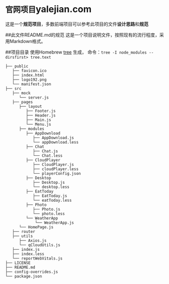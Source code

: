 # `官网项目`yalejian.com
这是一个**规范项目**，多数前端项目可以参考此项目的文件**设计思路**和**规范**

##此文件README.md的规范
这是一个项目说明文件，按照现有的流行程度，采用Markdown格式。

##项目目录
使用Homebrew [tree](http://mama.indstate.edu/users/ice/tree/tree.1.html) 生成，
命令：`tree -I node_modules --dirsfirst> tree.text`
```
├── public
   ├── favicon.ico
   ├── index.html
   ├── logo192.png
   └── manifest.json
├── src
   ├── mock
      └── server.js
   ├── pages
      ├── layout
         ├── Footer.js
         ├── Header.js
         ├── Main.js
         └── Menu.js
      ├── modules
         ├── AppDownload
            ├── AppDownload.js
            └── appDownload.less
         ├── Chat
            ├── Chat.js
            └── Chat.less
         ├── CloudPlayer
            ├── CloudPlayer.js
            ├── cloudPlayer.less
            └── playerConfig.json
         ├── Desktop
            ├── Desktop.js
            └── desktop.less
         ├── EatToday
            ├── EatToday.js
            └── eatToday.less
         ├── Photo
            ├── Photo.js
            └── photo.less
         └── WeatherApp
             └── WeatherApp.js
      └── HomePage.js
   ├── router
   ├── utils
      ├── Axios.js
      └── qCloudUtils.js
   ├── index.js
   ├── index.less
   └── reportWebVitals.js
├── LICENSE
├── README.md
├── config-overrides.js
└── package.json
```